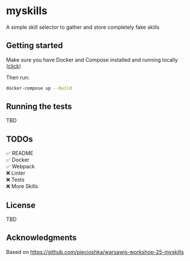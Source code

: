 # myskills

A simple skill selector to gather and store completely fake skills

## Getting started

Make sure you have Docker and Compose installed and running locally ([click](https://www.docker.com))

Then run:

```bash
docker-compose up --build
```

## Running the tests

TBD

## TODOs

✅ README\
✅ Docker\
✅ Webpack\
❌ Linter\
❌ Tests\
❌ More Skills

## License

TBD

## Acknowledgments

Based on https://github.com/piecioshka/warsawjs-workshop-25-myskills
